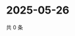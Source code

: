 # 2025-05-26

共 0 条

<!-- BEGIN ZHIHUVIDEO -->
<!-- 最后更新时间 Mon May 26 2025 11:41:06 GMT+0800 (China Standard Time) -->

<!-- END ZHIHUVIDEO -->
